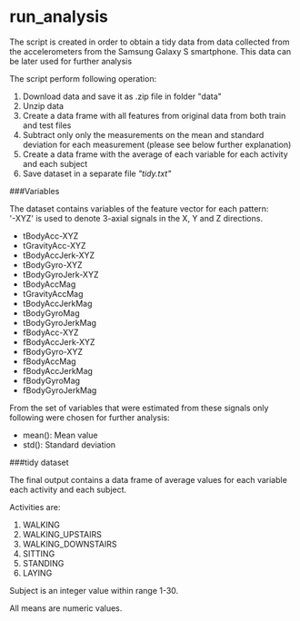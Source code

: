 run_analysis
========

The script is created in order to obtain a tidy data from data collected from the accelerometers from the Samsung Galaxy S smartphone. This data can be later used for further analysis

The script perform following operation:
1. Download data and save it as .zip file in folder "data"
2. Unzip data
3. Create a data frame with all features from original data from both train and test files
4. Subtract only only the measurements on the mean and standard deviation for each measurement (please see below further explanation)
5. Create a data frame with the average of each variable for each activity and each subject
6. Save dataset in a separate file *"tidy.txt"*


###Variables

The dataset contains variables of the feature vector for each pattern:  
'-XYZ' is used to denote 3-axial signals in the X, Y and Z directions.

- tBodyAcc-XYZ
- tGravityAcc-XYZ
- tBodyAccJerk-XYZ
- tBodyGyro-XYZ
- tBodyGyroJerk-XYZ
- tBodyAccMag
- tGravityAccMag
- tBodyAccJerkMag
- tBodyGyroMag
- tBodyGyroJerkMag
- fBodyAcc-XYZ
- fBodyAccJerk-XYZ
- fBodyGyro-XYZ
- fBodyAccMag
- fBodyAccJerkMag
- fBodyGyroMag
- fBodyGyroJerkMag


From the set of variables that were estimated from these signals only following were chosen for further analysis: 
* mean(): Mean value
* std(): Standard deviation


###tidy dataset

The final output contains a data frame of average values for each variable each activity and each subject.

Activities are:
1. WALKING
2. WALKING_UPSTAIRS
3. WALKING_DOWNSTAIRS
4. SITTING
5. STANDING
6. LAYING

Subject is an integer value within range 1-30.

All means are numeric values.
